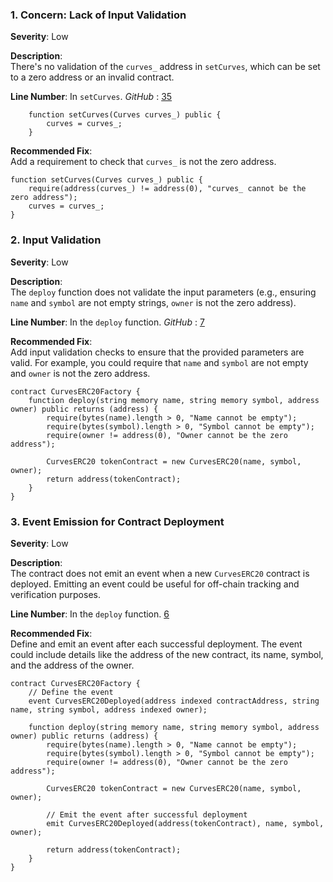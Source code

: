 ### 1. Concern: Lack of Input Validation
**Severity**: Low

**Description**:  
There's no validation of the `curves_` address in `setCurves`, which can be set to a zero address or an invalid contract.

**Line Number**: In `setCurves`.
*GitHub* : [35](https://github.com/code-423n4/2024-01-curves/blob/main/contracts/FeeSplitter.sol#L35-L37)

```solidity
    function setCurves(Curves curves_) public {
        curves = curves_;
    }
```

**Recommended Fix**:  
Add a requirement to check that `curves_` is not the zero address.
```solidity
function setCurves(Curves curves_) public {
    require(address(curves_) != address(0), "curves_ cannot be the zero address");
    curves = curves_;
}
```


### 2. Input Validation
**Severity**: Low

**Description**:  
The `deploy` function does not validate the input parameters (e.g., ensuring `name` and `symbol` are not empty strings, `owner` is not the zero address).

**Line Number**: In the `deploy` function.
*GitHub* : [7](https://github.com/code-423n4/2024-01-curves/blob/main/contracts/CurvesERC20Factory.sol#L7-L10)

**Recommended Fix**:  
Add input validation checks to ensure that the provided parameters are valid. For example, you could require that `name` and `symbol` are not empty and `owner` is not the zero address.

```solidity
contract CurvesERC20Factory {
    function deploy(string memory name, string memory symbol, address owner) public returns (address) {
        require(bytes(name).length > 0, "Name cannot be empty");
        require(bytes(symbol).length > 0, "Symbol cannot be empty");
        require(owner != address(0), "Owner cannot be the zero address");

        CurvesERC20 tokenContract = new CurvesERC20(name, symbol, owner);
        return address(tokenContract);
    }
}
```


### 3. Event Emission for Contract Deployment
**Severity**: Low

**Description**:  
The contract does not emit an event when a new `CurvesERC20` contract is deployed. Emitting an event could be useful for off-chain tracking and verification purposes.

**Line Number**: In the `deploy` function. [6](https://github.com/code-423n4/2024-01-curves/blob/main/contracts/CurvesERC20Factory.sol#L6)

**Recommended Fix**:  
Define and emit an event after each successful deployment. The event could include details like the address of the new contract, its name, symbol, and the address of the owner.

```solidity
contract CurvesERC20Factory {
    // Define the event
    event CurvesERC20Deployed(address indexed contractAddress, string name, string symbol, address indexed owner);

    function deploy(string memory name, string memory symbol, address owner) public returns (address) {
        require(bytes(name).length > 0, "Name cannot be empty");
        require(bytes(symbol).length > 0, "Symbol cannot be empty");
        require(owner != address(0), "Owner cannot be the zero address");

        CurvesERC20 tokenContract = new CurvesERC20(name, symbol, owner);

        // Emit the event after successful deployment
        emit CurvesERC20Deployed(address(tokenContract), name, symbol, owner);

        return address(tokenContract);
    }
}
```
